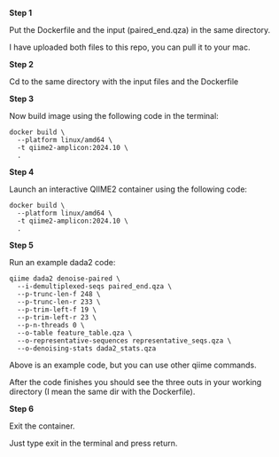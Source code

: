 **Step 1**

Put the Dockerfile and the input (paired_end.qza)  in the same directory.

I have uploaded both files to this repo, you can pull it to your mac. 

**Step 2**

Cd to the same directory with the input files and the Dockerfile

**Step 3**

Now build image using the following code in the terminal:

```
docker build \
  --platform linux/amd64 \
  -t qiime2-amplicon:2024.10 \
  .
```

**Step 4**

Launch an interactive QIIME2 container using the following code:

```
docker build \
  --platform linux/amd64 \
  -t qiime2-amplicon:2024.10 \
  .
```

**Step 5**

Run an example dada2 code:

```
qiime dada2 denoise-paired \
  --i-demultiplexed-seqs paired_end.qza \
  --p-trunc-len-f 248 \
  --p-trunc-len-r 233 \
  --p-trim-left-f 19 \
  --p-trim-left-r 23 \
  --p-n-threads 0 \
  --o-table feature_table.qza \
  --o-representative-sequences representative_seqs.qza \
  --o-denoising-stats dada2_stats.qza
```
Above is an example code, but you can use other qiime commands. 

After the code finishes you should see the three outs in your working directory (I mean the same dir with the Dockerfile).

**Step 6**

Exit the container.

Just type exit in the terminal and press return.

